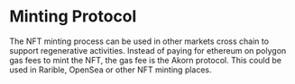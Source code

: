 # Minting Protocol

The NFT minting process can be used in other markets cross chain to support regenerative activities. Instead of paying for ethereum on polygon gas fees to mint the NFT, the gas fee is the Akorn protocol. This could be used in Rarible, OpenSea or other NFT minting places.

